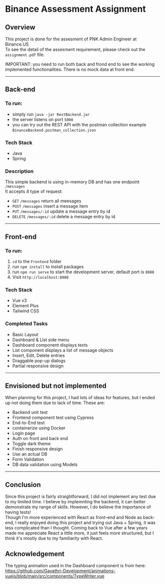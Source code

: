 # Binance Assessment Assignment

## Overview
This project is done for the assesment of PNK Admin Engineer at Binance.US \
To see the detail of the assesment requirement, please check out the `assignment.pdf` file.

IMPORTANT: you need to run both back and frond end to see the working implemented functionalities. There is no mock data at front end.

---

## Back-end
### To run:
- simply run `java -jar RestBackend.jar`
- the server listens on port `5000`
- you can try out the REST API with the postman collection example `BinanceBackend.postman_collection.json`

### Tech Stack
- Java
- Spring

### Description
This simple backend is using in-memory DB and has one endpoint `/messages`\
It accepts 4 type of request:
- `GET` `/messages` return all meesages
- `POST` `/messages` insert a message item 
- `PUT` `/messages/:id` update a message entry by id
- `DELETE` `/messages/:id` delete a message entry by id

---

## Front-end
### To run:
1. `cd` to the `Frontend` folder
2. run `npm install` to install packages
3. run `npm run serve` to start the development server, default port is `8080`
4. Visit `http://localhost:8080`

### Tech Stack
- Vue v3
- Element Plus
- Tailwind CSS

### Completed Tasks
- Basic Layout
- Dashboard & List side menu
- Dashboard component displays texts
- List component displays a list of message objects
- Insert, Edit, Delete entries 
- Draggable pop-up dialogs
- Partial responsive design

---
## Envisioned but not implemented
When planning for this project, I had lots of ideas for features, but I ended up not doing them due to lack of time. These are:
- Backend unit test
- Frontend component test using Cypress
- End-to-End test
- containerize using Docker
- Login page
- Auth on front and back end
- Toggle dark theme
- Finish responsive design 
- Use an actual DB
- Form Validation
- DB data validation using Models


---
## Conclusion
Since this project is fairly straightforward, I did not implement any test due to my limited time. I believe by implemnting the backend, it can better demonstrate my range of skills. However, I do believe the importance of having tests!\
Though I'm more experienced with React as front-end and Node as back-end, I really enjoyed doing this project and trying out Java + Spring, it was less complicated than I thought. Coming back to Vue after a few years made me appreciate React a little more, it just feels more structured, but I think it's mostly due to my familiarity with React. 

## Acknowledgement
The typing animation used in the Dashboard component is from here: https://github.com/Gayathri-Development/animations-vuejs/blob/main/src/components/TypeWriter.vue 
